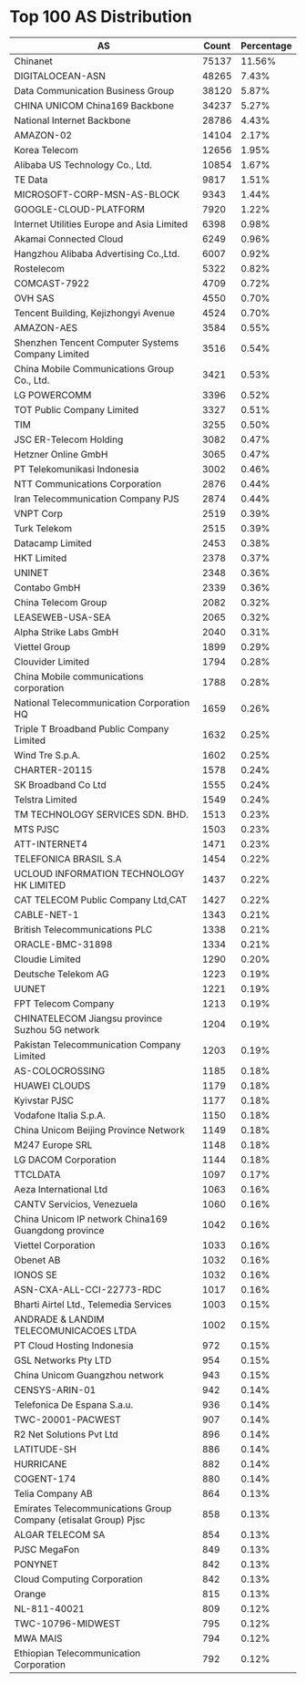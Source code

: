 # Top 100 AS Distribution
| AS | Count | Percentage |
|----|----|----|
| Chinanet | 75137 | 11.56% |
| DIGITALOCEAN-ASN | 48265 | 7.43% |
| Data Communication Business Group | 38120 | 5.87% |
| CHINA UNICOM China169 Backbone | 34237 | 5.27% |
| National Internet Backbone | 28786 | 4.43% |
| AMAZON-02 | 14104 | 2.17% |
| Korea Telecom | 12656 | 1.95% |
| Alibaba US Technology Co., Ltd. | 10854 | 1.67% |
| TE Data | 9817 | 1.51% |
| MICROSOFT-CORP-MSN-AS-BLOCK | 9343 | 1.44% |
| GOOGLE-CLOUD-PLATFORM | 7920 | 1.22% |
| Internet Utilities Europe and Asia Limited | 6398 | 0.98% |
| Akamai Connected Cloud | 6249 | 0.96% |
| Hangzhou Alibaba Advertising Co.,Ltd. | 6007 | 0.92% |
| Rostelecom | 5322 | 0.82% |
| COMCAST-7922 | 4709 | 0.72% |
| OVH SAS | 4550 | 0.70% |
| Tencent Building, Kejizhongyi Avenue | 4524 | 0.70% |
| AMAZON-AES | 3584 | 0.55% |
| Shenzhen Tencent Computer Systems Company Limited | 3516 | 0.54% |
| China Mobile Communications Group Co., Ltd. | 3421 | 0.53% |
| LG POWERCOMM | 3396 | 0.52% |
| TOT Public Company Limited | 3327 | 0.51% |
| TIM | 3255 | 0.50% |
| JSC ER-Telecom Holding | 3082 | 0.47% |
| Hetzner Online GmbH | 3065 | 0.47% |
| PT Telekomunikasi Indonesia | 3002 | 0.46% |
| NTT Communications Corporation | 2876 | 0.44% |
| Iran Telecommunication Company PJS | 2874 | 0.44% |
| VNPT Corp | 2519 | 0.39% |
| Turk Telekom | 2515 | 0.39% |
| Datacamp Limited | 2453 | 0.38% |
| HKT Limited | 2378 | 0.37% |
| UNINET | 2348 | 0.36% |
| Contabo GmbH | 2339 | 0.36% |
| China Telecom Group | 2082 | 0.32% |
| LEASEWEB-USA-SEA | 2065 | 0.32% |
| Alpha Strike Labs GmbH | 2040 | 0.31% |
| Viettel Group | 1899 | 0.29% |
| Clouvider Limited | 1794 | 0.28% |
| China Mobile communications corporation | 1788 | 0.28% |
| National Telecommunication Corporation HQ | 1659 | 0.26% |
| Triple T Broadband Public Company Limited | 1632 | 0.25% |
| Wind Tre S.p.A. | 1602 | 0.25% |
| CHARTER-20115 | 1578 | 0.24% |
| SK Broadband Co Ltd | 1555 | 0.24% |
| Telstra Limited | 1549 | 0.24% |
| TM TECHNOLOGY SERVICES SDN. BHD. | 1513 | 0.23% |
| MTS PJSC | 1503 | 0.23% |
| ATT-INTERNET4 | 1471 | 0.23% |
| TELEFONICA BRASIL S.A | 1454 | 0.22% |
| UCLOUD INFORMATION TECHNOLOGY HK LIMITED | 1437 | 0.22% |
| CAT TELECOM Public Company Ltd,CAT | 1427 | 0.22% |
| CABLE-NET-1 | 1343 | 0.21% |
| British Telecommunications PLC | 1338 | 0.21% |
| ORACLE-BMC-31898 | 1334 | 0.21% |
| Cloudie Limited | 1290 | 0.20% |
| Deutsche Telekom AG | 1223 | 0.19% |
| UUNET | 1221 | 0.19% |
| FPT Telecom Company | 1213 | 0.19% |
| CHINATELECOM Jiangsu province Suzhou 5G network | 1204 | 0.19% |
| Pakistan Telecommunication Company Limited | 1203 | 0.19% |
| AS-COLOCROSSING | 1185 | 0.18% |
| HUAWEI CLOUDS | 1179 | 0.18% |
| Kyivstar PJSC | 1177 | 0.18% |
| Vodafone Italia S.p.A. | 1150 | 0.18% |
| China Unicom Beijing Province Network | 1149 | 0.18% |
| M247 Europe SRL | 1148 | 0.18% |
| LG DACOM Corporation | 1144 | 0.18% |
| TTCLDATA | 1097 | 0.17% |
| Aeza International Ltd | 1063 | 0.16% |
| CANTV Servicios, Venezuela | 1060 | 0.16% |
| China Unicom IP network China169 Guangdong province | 1042 | 0.16% |
| Viettel Corporation | 1033 | 0.16% |
| Obenet AB | 1032 | 0.16% |
| IONOS SE | 1032 | 0.16% |
| ASN-CXA-ALL-CCI-22773-RDC | 1017 | 0.16% |
| Bharti Airtel Ltd., Telemedia Services | 1003 | 0.15% |
| ANDRADE & LANDIM TELECOMUNICACOES LTDA | 1002 | 0.15% |
| PT Cloud Hosting Indonesia | 972 | 0.15% |
| GSL Networks Pty LTD | 954 | 0.15% |
| China Unicom Guangzhou network | 943 | 0.15% |
| CENSYS-ARIN-01 | 942 | 0.14% |
| Telefonica De Espana S.a.u. | 936 | 0.14% |
| TWC-20001-PACWEST | 907 | 0.14% |
| R2 Net Solutions Pvt Ltd | 896 | 0.14% |
| LATITUDE-SH | 886 | 0.14% |
| HURRICANE | 882 | 0.14% |
| COGENT-174 | 880 | 0.14% |
| Telia Company AB | 864 | 0.13% |
| Emirates Telecommunications Group Company (etisalat Group) Pjsc | 858 | 0.13% |
| ALGAR TELECOM SA | 854 | 0.13% |
| PJSC MegaFon | 849 | 0.13% |
| PONYNET | 842 | 0.13% |
| Cloud Computing Corporation | 842 | 0.13% |
| Orange | 815 | 0.13% |
| NL-811-40021 | 809 | 0.12% |
| TWC-10796-MIDWEST | 795 | 0.12% |
| MWA MAIS | 794 | 0.12% |
| Ethiopian Telecommunication Corporation | 792 | 0.12% |
